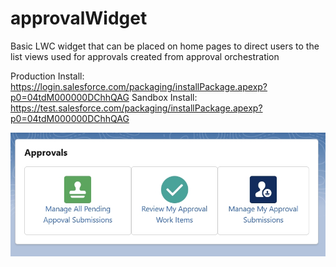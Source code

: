 # approvalWidget

Basic LWC widget that can be placed on home pages to direct users to the list views used for approvals created from approval orchestration

Production Install: https://login.salesforce.com/packaging/installPackage.apexp?p0=04tdM000000DChhQAG
Sandbox Install: https://test.salesforce.com/packaging/installPackage.apexp?p0=04tdM000000DChhQAG

![approvalWidget Screenshot](https://github.com/s-trumble/approvalWidget/blob/main/config/approvalsWidget.JPG)
